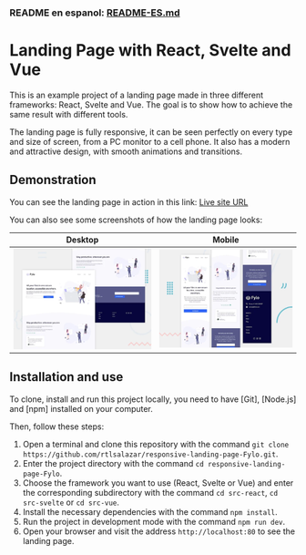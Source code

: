 ### README en espanol: [README-ES.md](./README-ES.md)
# Landing Page with React, Svelte and Vue
This is an example project of a landing page made in three different frameworks: React, Svelte and Vue. The goal is to show how to achieve the same result with different tools.

The landing page is fully responsive, it can be seen perfectly on every type and size of screen, from a PC monitor to a cell phone. It also has a modern and attractive design, with smooth animations and transitions.

## Demonstration
You can see the landing page in action in this link: 
[Live site URL](https://rtlsalazar.github.io/responsive-preview-component/site/)

You can also see some screenshots of how the landing page looks:

| Desktop | Mobile | 
| - | - |
| ![Desktop Preview](./Screenshot_desktop.webp) |![Mobile Preview](./Screenshot_mobile.webp) |


## Installation and use

To clone, install and run this project locally, you need to have [Git], [Node.js] and [npm] installed on your computer.

Then, follow these steps:
1. Open a terminal and clone this repository with the command `git clone https://github.com/rtlsalazar/responsive-landing-page-Fylo.git`.
2. Enter the project directory with the command `cd responsive-landing-page-Fylo`.
3. Choose the framework you want to use (React, Svelte or Vue) and enter the corresponding subdirectory with the command `cd src-react`, `cd src-svelte` or `cd src-vue`.
4. Install the necessary dependencies with the command `npm install`.
5. Run the project in development mode with the command `npm run dev`.
6. Open your browser and visit the address `http://localhost:80` to see the landing page.
